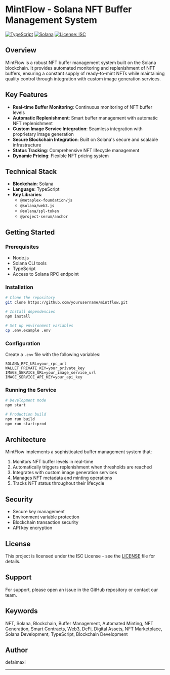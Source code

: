 # MintFlow - Solana NFT Buffer Management System

[![TypeScript](https://img.shields.io/badge/TypeScript-5.7.2-blue)](https://www.typescriptlang.org/)
[![Solana](https://img.shields.io/badge/Solana-1.95.8-purple)](https://solana.com/)
[![License: ISC](https://img.shields.io/badge/License-ISC-blue.svg)](LICENSE)

## Overview

MintFlow is a robust NFT buffer management system built on the Solana blockchain. It provides automated monitoring and replenishment of NFT buffers, ensuring a constant supply of ready-to-mint NFTs while maintaining quality control through integration with custom image generation services.

## Key Features

- **Real-time Buffer Monitoring**: Continuous monitoring of NFT buffer levels
- **Automatic Replenishment**: Smart buffer management with automatic NFT replenishment
- **Custom Image Service Integration**: Seamless integration with proprietary image generation
- **Secure Blockchain Integration**: Built on Solana's secure and scalable infrastructure
- **Status Tracking**: Comprehensive NFT lifecycle management
- **Dynamic Pricing**: Flexible NFT pricing system

## Technical Stack

- **Blockchain**: Solana
- **Language**: TypeScript
- **Key Libraries**:
  - `@metaplex-foundation/js`
  - `@solana/web3.js`
  - `@solana/spl-token`
  - `@project-serum/anchor`

## Getting Started

### Prerequisites

- Node.js 
- Solana CLI tools
- TypeScript
- Access to Solana RPC endpoint

### Installation

```bash
# Clone the repository
git clone https://github.com/yourusername/mintflow.git

# Install dependencies
npm install

# Set up environment variables
cp .env.example .env
```

### Configuration

Create a `.env` file with the following variables:

```env
SOLANA_RPC_URL=your_rpc_url
WALLET_PRIVATE_KEY=your_private_key
IMAGE_SERVICE_URL=your_image_service_url
IMAGE_SERVICE_API_KEY=your_api_key
```

### Running the Service

```bash
# Development mode
npm start

# Production build
npm run build
npm run start:prod
```

## Architecture

MintFlow implements a sophisticated buffer management system that:

1. Monitors NFT buffer levels in real-time
2. Automatically triggers replenishment when thresholds are reached
3. Integrates with custom image generation services
4. Manages NFT metadata and minting operations
5. Tracks NFT status throughout their lifecycle

## Security

- Secure key management
- Environment variable protection
- Blockchain transaction security
- API key encryption


## License

This project is licensed under the ISC License - see the [LICENSE](LICENSE) file for details.

## Support

For support, please open an issue in the GitHub repository or contact our team.

## Keywords

NFT, Solana, Blockchain, Buffer Management, Automated Minting, NFT Generation, Smart Contracts, Web3, DeFi, Digital Assets, NFT Marketplace, Solana Development, TypeScript, Blockchain Development

## Author

defaimaxi

---


